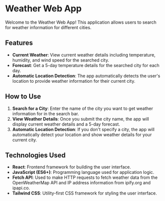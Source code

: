 Weather Web App
===============

Welcome to the Weather Web App! This application allows users to search for weather information for different cities.

Features
--------

- **Current Weather**: View current weather details including temperature, humidity, and wind speed for the searched city.
- **Forecast**: Get a 5-day temperature details for the searched city for each day.
- **Automatic Location Detection**: The app automatically detects the user's location to provide weather information for their current city.

How to Use
----------

1. **Search for a City**: Enter the name of the city you want to get weather information for in the search bar.
2. **View Weather Details**: Once you submit the city name, the app will display current weather details and a 5-day forecast.
3. **Automatic Location Detection**: If you don't specify a city, the app will automatically detect your location and show weather details for your current city.

Technologies Used
-----------------

- **React**: Frontend framework for building the user interface.
- **JavaScript (ES6+)**: Programming language used for application logic.
- **Fetch API**: Used to make HTTP requests to fetch weather data from the OpenWeatherMap API and IP address information from ipify.org and ipapi.co.
- **Tailwind CSS**: Utility-first CSS framework for styling the user interface.



